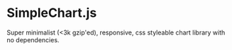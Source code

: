 # SimpleChart.js

Super minimalist (<3k gzip'ed), responsive, css styleable chart library with no dependencies. 
